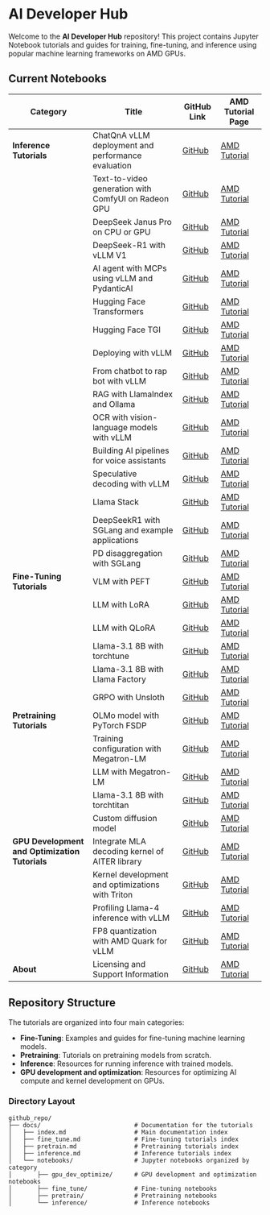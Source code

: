# AI Developer Hub

Welcome to the **AI Developer Hub** repository! This project contains Jupyter Notebook tutorials and guides for training, fine-tuning, and inference using popular machine learning frameworks on AMD GPUs.

## Current Notebooks

| Category                 | Title                                             | GitHub Link                                                                                                      | AMD Tutorial Page                                                                                                                       |
|--------------------------|---------------------------------------------------|------------------------------------------------------------------------------------------------------------------|----------------------------------------------------------------------------------------------------------------------------------------|
| **Inference Tutorials**  | ChatQnA vLLM deployment and performance evaluation| [GitHub](https://github.com/ROCm/gpuaidev/blob/main/docs/notebooks/inference/opea_deployment_and_evaluation.ipynb) | [AMD Tutorial](https://rocm.docs.amd.com/projects/ai-developer-hub/en/latest/notebooks/inference/opea_deployment_and_evaluation.html) |
|                          | Text-to-video generation with ComfyUI on Radeon GPU  | [GitHub](https://github.com/ROCm/gpuaidev/blob/main/docs/notebooks/inference/t2v_comfyui_radeon.ipynb)                  | [AMD Tutorial](https://rocm.docs.amd.com/projects/ai-developer-hub/en/latest/notebooks/inference/t2v_comfyui_radeon.html)         |
|                          | DeepSeek Janus Pro on CPU or GPU  | [GitHub](https://github.com/ROCm/gpuaidev/blob/main/docs/notebooks/inference/deepseek_janus_cpu_gpu.ipynb)                  | [AMD Tutorial](https://rocm.docs.amd.com/projects/ai-developer-hub/en/latest/notebooks/inference/deepseek_janus_cpu_gpu.html)         |
|                          | DeepSeek-R1 with vLLM V1 | [GitHub](https://github.com/ROCm/gpuaidev/blob/main/docs/notebooks/inference/vllm_v1_DSR1.ipynb)                  | [AMD Tutorial](https://rocm.docs.amd.com/projects/ai-developer-hub/en/latest/notebooks/inference/vllm_v1_DSR1.html)         |
|                          | AI agent with MCPs using vLLM and PydanticAI      | [GitHub](https://github.com/ROCm/gpuaidev/blob/main/docs/notebooks/inference/build_airbnb_agent_mcp.ipynb)       | [AMD Tutorial](https://rocm.docs.amd.com/projects/ai-developer-hub/en/latest/notebooks/inference/build_airbnb_agent_mcp.html) |
|                          | Hugging Face Transformers                         | [GitHub](https://github.com/ROCm/gpuaidev/blob/main/docs/notebooks/inference/1_inference_ver3_HF_transformers.ipynb) | [AMD Tutorial](https://rocm.docs.amd.com/projects/ai-developer-hub/en/latest/notebooks/inference/1_inference_ver3_HF_transformers.html) |
|                          | Hugging Face TGI                                  | [GitHub](https://github.com/ROCm/gpuaidev/blob/main/docs/notebooks/inference/2_inference_ver3_HF_TGI.ipynb)          | [AMD Tutorial](https://rocm.docs.amd.com/projects/ai-developer-hub/en/latest/notebooks/inference/2_inference_ver3_HF_TGI.html)          |
|                          | Deploying with vLLM                               | [GitHub](https://github.com/ROCm/gpuaidev/blob/main/docs/notebooks/inference/3_inference_ver3_HF_vllm.ipynb)         | [AMD Tutorial](https://rocm.docs.amd.com/projects/ai-developer-hub/en/latest/notebooks/inference/3_inference_ver3_HF_vllm.html)         |
|                          | From chatbot to rap bot with vLLM                | [GitHub](https://github.com/ROCm/gpuaidev/blob/main/docs/notebooks/inference/rapbot_vllm.ipynb)                      | [AMD Tutorial](https://rocm.docs.amd.com/projects/ai-developer-hub/en/latest/notebooks/inference/rapbot_vllm.html)                      |
|                          | RAG with LlamaIndex and Ollama                   | [GitHub](https://github.com/ROCm/gpuaidev/blob/main/docs/notebooks/inference/rag_ollama_llamaindex.ipynb)            | [AMD Tutorial](https://rocm.docs.amd.com/projects/ai-developer-hub/en/latest/notebooks/inference/rag_ollama_llamaindex.html)            |
|                          | OCR with vision-language models with vLLM        | [GitHub](https://github.com/ROCm/gpuaidev/blob/main/docs/notebooks/inference/ocr_vllm.ipynb)                         | [AMD Tutorial](https://rocm.docs.amd.com/projects/ai-developer-hub/en/latest/notebooks/inference/ocr_vllm.html)                         |
|                          | Building AI pipelines for voice assistants       | [GitHub](https://github.com/ROCm/gpuaidev/blob/main/docs/notebooks/inference/voice_pipeline_rag_ollama.ipynb)         | [AMD Tutorial](https://rocm.docs.amd.com/projects/ai-developer-hub/en/latest/notebooks/inference/voice_pipeline_rag_ollama.html)         |
|                          | Speculative decoding with vLLM                   | [GitHub](https://github.com/ROCm/gpuaidev/blob/main/docs/notebooks/inference/speculative_decoding_deep_dive.ipynb)    | [AMD Tutorial](https://rocm.docs.amd.com/projects/ai-developer-hub/en/latest/notebooks/inference/speculative_decoding_deep_dive.html)         |
|                          | Llama Stack                                      | [GitHub](https://github.com/ROCm/gpuaidev/blob/main/docs/notebooks/inference/llama-stack-rocm.ipynb)                  | [AMD Tutorial](https://rocm.docs.amd.com/projects/ai-developer-hub/en/latest/notebooks/inference/llama-stack-rocm.html)         |
|                          | DeepSeekR1 with SGLang and example applications  | [GitHub](https://github.com/ROCm/gpuaidev/blob/main/docs/notebooks/inference/deepseekr1_sglang.ipynb)                  | [AMD Tutorial](https://rocm.docs.amd.com/projects/ai-developer-hub/en/latest/notebooks/inference/deepseekr1_sglang.html)         |
|                          | PD disaggregation with SGLang  | [GitHub](https://github.com/ROCm/gpuaidev/blob/main/docs/notebooks/inference/SGlang_PD_Disagg_On_AMD_GPU.ipynb)                  | [AMD Tutorial](https://rocm.docs.amd.com/projects/ai-developer-hub/en/latest/notebooks/inference/SGlang_PD_Disagg_On_AMD_GPU.html)         |
| **Fine-Tuning Tutorials**| VLM with PEFT                                     | [GitHub](https://github.com/ROCm/gpuaidev/blob/main/docs/notebooks/fine_tune/fine_tuning_lora_qwen2vl.ipynb)          | [AMD Tutorial](https://rocm.docs.amd.com/projects/ai-developer-hub/en/latest/notebooks/fine_tune/fine_tuning_lora_qwen2vl.html)          |
|                          | LLM with LoRA                                     | [GitHub](https://github.com/ROCm/gpuaidev/blob/main/docs/notebooks/fine_tune/LoRA_Llama-3.2.ipynb)                    | [AMD Tutorial](https://rocm.docs.amd.com/projects/ai-developer-hub/en/latest/notebooks/fine_tune/LoRA_Llama-3.2.html)                    |
|                          | LLM with QLoRA                                    | [GitHub](https://github.com/ROCm/gpuaidev/blob/main/docs/notebooks/fine_tune/QLoRA_Llama-3.1.ipynb)                   | [AMD Tutorial](https://rocm.docs.amd.com/projects/ai-developer-hub/en/latest/notebooks/fine_tune/QLoRA_Llama-3.1.html)                   |
|                          | Llama-3.1 8B with torchtune                       | [GitHub](https://github.com/ROCm/gpuaidev/blob/main/docs/notebooks/fine_tune/torchtune_llama3.ipynb)                  | [AMD Tutorial](https://rocm.docs.amd.com/projects/ai-developer-hub/en/latest/notebooks/fine_tune/torchtune_llama3.html)                  |
|                          | Llama-3.1 8B with Llama Factory                     | [GitHub](https://github.com/ROCm/gpuaidev/blob/main/docs/notebooks/fine_tune/llama_factory_llama3.ipynb)             | [AMD Tutorial](https://rocm.docs.amd.com/projects/ai-developer-hub/en/latest/notebooks/fine_tune/llama_factory_llama3.html) 
|                          | GRPO with Unsloth                    | [GitHub](https://github.com/ROCm/gpuaidev/blob/main/docs/notebooks/fine_tune/unsloth_Llama3_1_8B_GRPO.ipynb)             | [AMD Tutorial](https://rocm.docs.amd.com/projects/ai-developer-hub/en/latest/notebooks/fine_tune/unsloth_Llama3_1_8B_GRPO.html)       
| **Pretraining Tutorials**| OLMo model with PyTorch FSDP                     | [GitHub](https://github.com/ROCm/gpuaidev/blob/main/docs/notebooks/pretrain/torch_fsdp.ipynb)                          | [AMD Tutorial](https://rocm.docs.amd.com/projects/ai-developer-hub/en/latest/notebooks/pretrain/torch_fsdp.html)                          |
|                          | Training configuration with Megatron-LM          | [GitHub](https://github.com/ROCm/gpuaidev/blob/main/docs/notebooks/pretrain/setup_tutorial.ipynb)                      | [AMD Tutorial](https://rocm.docs.amd.com/projects/ai-developer-hub/en/latest/notebooks/pretrain/setup_tutorial.html)                      |
|                          | LLM with Megatron-LM                             | [GitHub](https://github.com/ROCm/gpuaidev/blob/main/docs/notebooks/pretrain/train_llama_mock_data.ipynb)               | [AMD Tutorial](https://rocm.docs.amd.com/projects/ai-developer-hub/en/latest/notebooks/pretrain/train_llama_mock_data.html)               |
|                          | Llama-3.1 8B with torchtitan                     | [GitHub](https://github.com/ROCm/gpuaidev/blob/main/docs/notebooks/pretrain/torchtitan_llama3.ipynb)                   | [AMD Tutorial](https://rocm.docs.amd.com/projects/ai-developer-hub/en/latest/notebooks/pretrain/torchtitan_llama3.html)                   |
|                          | Custom diffusion model                 | [GitHub](https://github.com/ROCm/gpuaidev/blob/main/docs/notebooks/pretrain/ddim_pretrain.ipynb)                   | [AMD Tutorial](https://rocm.docs.amd.com/projects/ai-developer-hub/en/latest/notebooks/pretrain/ddim_pretrain.html)                   |
| **GPU Development and Optimization Tutorials**| Integrate MLA decoding kernel of AITER library    | [GitHub](https://github.com/ROCm/gpuaidev/blob/main/docs/notebooks/gpu_dev_optimize/aiter_mla_decode_kernel.ipynb)                   | [AMD Tutorial](https://rocm.docs.amd.com/projects/ai-developer-hub/en/latest/notebooks/gpu_dev_optimize/aiter_mla_decode_kernel.html)         |
|                          | Kernel development and optimizations with Triton                                     | [GitHub](https://github.com/ROCm/gpuaidev/blob/main/docs/notebooks/gpu_dev_optimize/triton_kernel_dev.ipynb)          | [AMD Tutorial](https://rocm.docs.amd.com/projects/ai-developer-hub/en/latest/notebooks/gpu_dev_optimize/triton_kernel_dev.html)          |
|                          | Profiling Llama-4 inference with vLLM            | [GitHub](https://github.com/ROCm/gpuaidev/blob/main/docs/notebooks/gpu_dev_optimize/llama4_profiling_vllm.ipynb)                   | [AMD Tutorial](https://rocm.docs.amd.com/projects/ai-developer-hub/en/latest/notebooks/gpu_dev_optimize/llama4_profiling_vllm.html)                   |
|                          | FP8 quantization with AMD Quark for vLLM    | [GitHub](https://github.com/ROCm/gpuaidev/blob/main/docs/notebooks/gpu_dev_optimize/fp8_quantization_quark_vllm.ipynb)                   | [AMD Tutorial](https://rocm.docs.amd.com/projects/ai-developer-hub/en/latest/notebooks/gpu_dev_optimize/fp8_quantization_quark_vllm.html)                   |
| **About**                | Licensing and Support Information                | [GitHub](https://github.com/ROCm/gpuaidev/blob/main/docs/notebooks/licensing.md)                                       | [AMD Tutorial](https://rocm.docs.amd.com/projects/ai-developer-hub/en/latest/notebooks/licensing.html)                                    |



## Repository Structure

The tutorials are organized into four main categories:

- **Fine-Tuning**: Examples and guides for fine-tuning machine learning models.
- **Pretraining**: Tutorials on pretraining models from scratch.
- **Inference**: Resources for running inference with trained models.
- **GPU development and optimization**: Resources for optimizing AI compute and kernel development on GPUs.


### Directory Layout

```
github_repo/
├── docs/                          # Documentation for the tutorials
│   ├── index.md                   # Main documentation index
│   ├── fine_tune.md               # Fine-tuning tutorials index
│   ├── pretrain.md                # Pretraining tutorials index
│   ├── inference.md               # Inference tutorials index
│   └── notebooks/                 # Jupyter notebooks organized by category
│       ├── gpu_dev_optimize/      # GPU development and optimization notebooks
│       ├── fine_tune/             # Fine-tuning notebooks
│       ├── pretrain/              # Pretraining notebooks
│       └── inference/             # Inference notebooks
```
